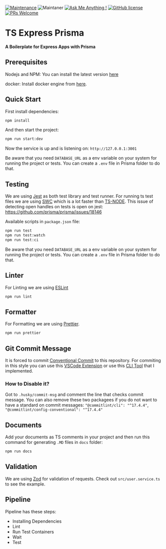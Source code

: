 [![Maintenance](https://img.shields.io/badge/Maintained%3F-yes-green.svg)](https://github.com/pshaddel/ts-express-prisma-rest/commits/master)
![Maintaner](https://img.shields.io/badge/maintainer-Poorshad-blue)
[![Ask Me Anything !](https://img.shields.io/badge/Ask%20me-anything-1abc9c.svg)](https://github.com/pshaddel)
[![GitHub license](https://img.shields.io/badge/license-MIT-blue.svg)](https://github.com/pshaddel/ts-express-prisma-rest/blob/master/LICENSE)
[![PRs Welcome](https://img.shields.io/badge/PRs-welcome-orange.svg)](https://github.com/pshaddel/ts-express-prisma-rest/compare)

# TS Express Prisma

<b>A Boilerplate for Express Apps with Prisma</b>

## Prerequisites

Nodejs and NPM: You can install the latest version [here](https://nodejs.org/en/download)

docker: Install docker engine from [here](https://docs.docker.com/get-docker/).

## Quick Start

First install dependencies:

```bash
npm install
```

And then start the project:

```bash
npm run start:dev
```

Now the service is up and is listening on: `http://127.0.0.1:3001`

Be aware that you need `DATABASE_URL` as a env variable on your system for running the project or tests. You can create a `.env` file in Prisma folder to do that.

## Testing

We are using [Jest](https://jestjs.io/) as both test library and test runner. For running ts test files we are using [SWC](https://swc.rs/docs/usage/jest) which is a lot faster than [TS-NODE](https://github.com/TypeStrong/ts-node).
This issue of detecting open handles on tests is open on jest: <https://github.com/prisma/prisma/issues/18146>

Available scripts in `package.json` file:

```bash
npm run test
npm run test:watch
npm run test:ci
```

Be aware that you need `DATABASE_URL` as a env variable on your system for running the project or tests. You can create a `.env` file in Prisma folder to do that.

## Linter

For Linting we are using [ESLint](https://eslint.org/)

```bash
npm run lint
```

## Formatter

For Formatting we are using [Prettier](https://prettier.io/).

```bash
npm run prettier
```

## Git Commit Message

It is forced to commit [Conventional Commit](https://www.conventionalcommits.org/en/v1.0.0/) to this repository. For commiting in this style you can use this [VSCode Extension](https://marketplace.visualstudio.com/items?itemName=vivaxy.vscode-conventional-commits) or use this [CLI Tool](https://github.com/pshaddel/homebrew-conventionalcommit) that I implemented.

### How to Disable it?

Got to `.husky/commit-msg` and comment the line that checks commit message. You can also remove these two packagees if you do not want to have a standard on commit messages: `"@commitlint/cli": "^17.4.4"`, `"@commitlint/config-conventional": "^17.4.4"`

## Documents

Add your documents as TS comments in your project and then run this command for generating `.MD` files in `docs` folder:

```bash
npm run docs
```

## Validation

We are using [Zod](https://zod.dev/) for validation of requests. Check out `src/user.service.ts` to see the example.

## Pipeline

Pipeline has these steps:

- Installing Dependencies
- Lint
- Run Test Containers
- Wait
- Test
